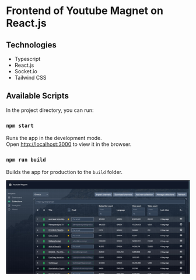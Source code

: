 # Frontend of Youtube Magnet on React.js

## Technologies
- Typescript
- React.js
- Socket.io
- Tailwind CSS


## Available Scripts

In the project directory, you can run:

### `npm start`

Runs the app in the development mode.\
Open [http://localhost:3000](http://localhost:3000) to view it in the browser.

### `npm run build`

Builds the app for production to the `build` folder.

![alt text](/docs/images/main-screen.jpg?raw=true)